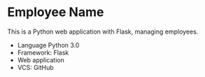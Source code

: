 # Employee Name

This is a Python web application with Flask, managing employees.

* Language Python 3.0
* Framework: Flask
* Web application 
* VCS: GitHub
